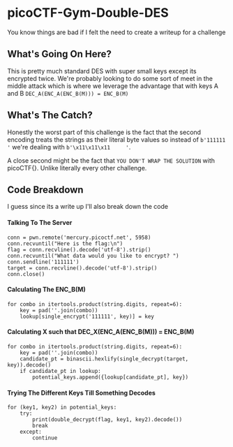 # picoCTF-Gym-Double-DES
You know things are bad if I felt the need to create a writeup for a challenge

## What's Going On Here?
This is pretty much standard DES with super small keys except its encrypted twice. We're probably looking to do some sort of meet in the middle attack which is where we leverage the advantage that with keys A and B ```DEC_A(ENC_A(ENC_B(M))) = ENC_B(M)```

## What's The Catch?
Honestly the worst part of this challenge is the fact that the second encoding treats the strings as their literal byte values so instead of ```b'111111     '``` we're dealing with ```b'\x11\x11\x11     '```.
   
   
A close second might be the fact that ```YOU DON'T WRAP THE SOLUTION``` with picoCTF{}. Unlike literally every other challenge.
## Code Breakdown
I guess since its a write up I'll also break down the code
#### Talking To The Server
```
conn = pwn.remote('mercury.picoctf.net', 5958)
conn.recvuntil("Here is the flag:\n")
flag = conn.recvline().decode('utf-8').strip()
conn.recvuntil("What data would you like to encrypt? ")
conn.sendline('111111')
target = conn.recvline().decode('utf-8').strip()
conn.close()
```
#### Calculating The ENC_B(M)
```
for combo in itertools.product(string.digits, repeat=6):
    key = pad(''.join(combo))
    lookup[single_encrypt('111111', key)] = key
```
#### Calculating X such that DEC_X(ENC_A(ENC_B(M))) = ENC_B(M)
```
for combo in itertools.product(string.digits, repeat=6):
    key = pad(''.join(combo))
    candidate_pt = binascii.hexlify(single_decrypt(target, key)).decode()
    if candidate_pt in lookup:
        potential_keys.append({lookup[candidate_pt], key})
```
#### Trying The Different Keys Till Something Decodes
```
for (key1, key2) in potential_keys:
    try:
        print(double_decrypt(flag, key1, key2).decode())
        break
    except:
        continue
```
